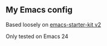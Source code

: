 ## My Emacs config

Based loosely on [emacs-starter-kit v2](https://github.com/technomancy/emacs-starter-kit/tree/v2)

Only tested on Emacs 24
